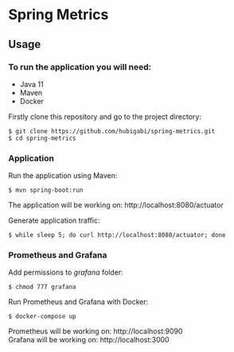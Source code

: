 # Spring Metrics

## Usage
### To run the application you will need:
- Java 11
- Maven
- Docker

Firstly clone this repository and go to the project directory:
```shell
$ git clone https://github.com/hubigabi/spring-metrics.git
$ cd spring-metrics
```

### Application
Run the application using Maven:
```shell
$ mvn spring-boot:run
```
The application will be working on: http://localhost:8080/actuator  

Generate application traffic:
```shell
$ while sleep 5; do curl http://localhost:8080/actuator; done
```

### Prometheus and Grafana
Add permissions to *grafana* folder:
```shell
$ chmod 777 grafana
```

Run Prometheus and Grafana with Docker:
```shell
$ docker-compose up
```
Prometheus will be working on: http://localhost:9090  
Grafana will be working on: http://localhost:3000

